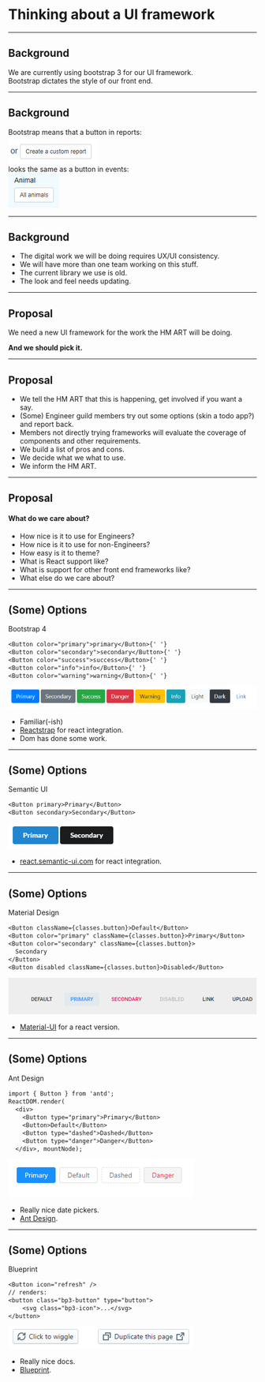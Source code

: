 # Thinking about a UI framework

---

## Background

We are currently using bootstrap 3 for our UI framework.  
Bootstrap dictates the style of our front end.

---

## Background

Bootstrap means that a button in reports:  
![A button in reports](./slides/images/reports_button.png)  
looks the same as a button in events:  
![A button in events](./slides/images/events_button.png)  

---

## Background

* The digital work we will be doing requires UX/UI consistency.
* We will have more than one team working on this stuff.
* The current library we use is old.
* The look and feel needs updating.

---

## Proposal

We need a new UI framework for the work the HM ART will be doing.
**<p class="fragment">And we should pick it.</p>**

---

## Proposal
<ul>
<li class="fragment">We tell the HM ART that this is happening, get involved if you want a say.</li>
<li class="fragment">(Some) Engineer guild members try out some options (skin a todo app?) and report back.</li>
<li class="fragment">Members not directly trying frameworks will evaluate the coverage of components and other requirements.</li>
<li class="fragment">We build a list of pros and cons.</li>
<li class="fragment">We decide what we what to use.</li>
<li class="fragment">We inform the HM ART.</li>
</ul>

---

## Proposal
#### What do we care about?
<ul>
<li class="fragment">How nice is it to use for Engineers?</li>
<li class="fragment">How nice is it to use for non-Engineers?</li>
<li class="fragment">How easy is it to theme?</li>
<li class="fragment">What is React support like?</li>
<li class="fragment">What is support for other front end frameworks like?</li>
<li class="fragment">What else do we care about?</li>
</ul>

---


## (Some) Options

Bootstrap 4  
```
<Button color="primary">primary</Button>{' '}
<Button color="secondary">secondary</Button>{' '}
<Button color="success">success</Button>{' '}
<Button color="info">info</Button>{' '}
<Button color="warning">warning</Button>{' '}
```
![A set of buttons](./slides/images/bootstrap_buttons.png)  
* Familiar(-ish)
* [Reactstrap](https://reactstrap.github.io/) for react integration.
* Dom has done some work.

---

## (Some) Options

Semantic UI  
```
<Button primary>Primary</Button>
<Button secondary>Secondary</Button>
```
![A set of buttons](./slides/images/semantic-ui_buttons.png)  
* [react.semantic-ui.com](https://react.semantic-ui.com) for react integration.

---

## (Some) Options

Material Design
```
<Button className={classes.button}>Default</Button>
<Button color="primary" className={classes.button}>Primary</Button>
<Button color="secondary" className={classes.button}>
  Secondary
</Button>
<Button disabled className={classes.button}>Disabled</Button>
```
![A set of buttons](./slides/images/material-ui_buttons.png)  
* [Material-UI](https://material-ui.com/) for a react version.

---

## (Some) Options

Ant Design  
```
import { Button } from 'antd';
ReactDOM.render(
  <div>
    <Button type="primary">Primary</Button>
    <Button>Default</Button>
    <Button type="dashed">Dashed</Button>
    <Button type="danger">Danger</Button>
  </div>, mountNode);
```
![A set of buttons](./slides/images/ant_design_buttons.png)
* Really nice date pickers.
* [Ant Design](https://ant.design/).


---

## (Some) Options

Blueprint
```
<Button icon="refresh" />
// renders:
<button class="bp3-button" type="button">
    <svg class="bp3-icon">...</svg>
</button>
```
![A set of buttons](./slides/images/blueprint_buttons.png)  
* Really nice docs.
* [Blueprint](https://blueprintjs.com).

